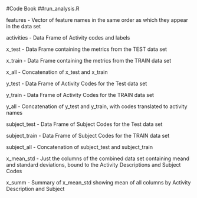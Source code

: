 #Code Book
##run_analysis.R

features - Vector of feature names in the same order as which they appear in the data set

activities - Data Frame of Activity codes and labels

x_test - Data Frame containing the metrics from the TEST data set

x_train - Data Frame containing the metrics from the TRAIN data set

x_all - Concatenation of x_test and x_train

y_test - Data Frame of Activity Codes for the Test data set

y_train - Data Frame of Activity Codes for the TRAIN data set

y_all - Concatenation of y_test and y_train, with codes translated to activity names


subject_test - Data Frame of Subject Codes for the Test data set

subject_train - Data Frame of Subject Codes for the TRAIN data set

subject_all - Concatenation of subject_test and subject_train

x_mean_std - Just the columns of the combined data set containing meand and standard deviations, bound to the Activity Descriptions and Subject Codes

x_summ - Summary of x_mean_std showing mean of all columns by Activity Description and Subject
